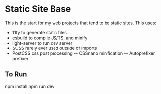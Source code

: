 # Static Site Base

This is the start for my web projects that tend to be static sites. This uses:
- 11ty to generate static files
- esbuild to compile JS/TS, and minify
- light-server to run dev server
- SCSS rarely ever used outside of imports
- PostCSS css post processing
-- CSSnano minification
-- Autoprefixer prefixer

## To Run
npm install
npm run dev
